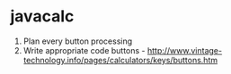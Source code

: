 javacalc
========
1) Plan every button processing
2) Write appropriate code
buttons - http://www.vintage-technology.info/pages/calculators/keys/buttons.htm


